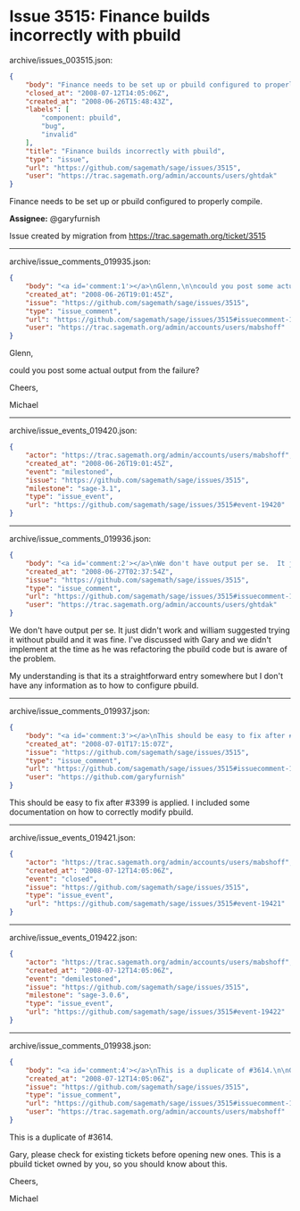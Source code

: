 # Issue 3515: Finance builds incorrectly with pbuild

archive/issues_003515.json:
```json
{
    "body": "Finance needs to be set up or pbuild configured to properly compile.\n\n**Assignee:** @garyfurnish\n\nIssue created by migration from https://trac.sagemath.org/ticket/3515\n\n",
    "closed_at": "2008-07-12T14:05:06Z",
    "created_at": "2008-06-26T15:48:43Z",
    "labels": [
        "component: pbuild",
        "bug",
        "invalid"
    ],
    "title": "Finance builds incorrectly with pbuild",
    "type": "issue",
    "url": "https://github.com/sagemath/sage/issues/3515",
    "user": "https://trac.sagemath.org/admin/accounts/users/ghtdak"
}
```
Finance needs to be set up or pbuild configured to properly compile.

**Assignee:** @garyfurnish

Issue created by migration from https://trac.sagemath.org/ticket/3515





---

archive/issue_comments_019935.json:
```json
{
    "body": "<a id='comment:1'></a>\nGlenn,\n\ncould you post some actual output from the failure?\n\nCheers,\n\nMichael",
    "created_at": "2008-06-26T19:01:45Z",
    "issue": "https://github.com/sagemath/sage/issues/3515",
    "type": "issue_comment",
    "url": "https://github.com/sagemath/sage/issues/3515#issuecomment-19935",
    "user": "https://trac.sagemath.org/admin/accounts/users/mabshoff"
}
```

<a id='comment:1'></a>
Glenn,

could you post some actual output from the failure?

Cheers,

Michael



---

archive/issue_events_019420.json:
```json
{
    "actor": "https://trac.sagemath.org/admin/accounts/users/mabshoff",
    "created_at": "2008-06-26T19:01:45Z",
    "event": "milestoned",
    "issue": "https://github.com/sagemath/sage/issues/3515",
    "milestone": "sage-3.1",
    "type": "issue_event",
    "url": "https://github.com/sagemath/sage/issues/3515#event-19420"
}
```



---

archive/issue_comments_019936.json:
```json
{
    "body": "<a id='comment:2'></a>\nWe don't have output per se.  It just didn't work and william suggested trying it without pbuild and it was fine.  I've discussed with Gary and we didn't implement at the time as he was refactoring the pbuild code but is aware of the problem.\n\nMy understanding is that its a straightforward entry somewhere but I don't have any information as to how to configure pbuild.",
    "created_at": "2008-06-27T02:37:54Z",
    "issue": "https://github.com/sagemath/sage/issues/3515",
    "type": "issue_comment",
    "url": "https://github.com/sagemath/sage/issues/3515#issuecomment-19936",
    "user": "https://trac.sagemath.org/admin/accounts/users/ghtdak"
}
```

<a id='comment:2'></a>
We don't have output per se.  It just didn't work and william suggested trying it without pbuild and it was fine.  I've discussed with Gary and we didn't implement at the time as he was refactoring the pbuild code but is aware of the problem.

My understanding is that its a straightforward entry somewhere but I don't have any information as to how to configure pbuild.



---

archive/issue_comments_019937.json:
```json
{
    "body": "<a id='comment:3'></a>\nThis should be easy to fix after #3399 is applied.  I included some documentation on how to correctly modify pbuild.",
    "created_at": "2008-07-01T17:15:07Z",
    "issue": "https://github.com/sagemath/sage/issues/3515",
    "type": "issue_comment",
    "url": "https://github.com/sagemath/sage/issues/3515#issuecomment-19937",
    "user": "https://github.com/garyfurnish"
}
```

<a id='comment:3'></a>
This should be easy to fix after #3399 is applied.  I included some documentation on how to correctly modify pbuild.



---

archive/issue_events_019421.json:
```json
{
    "actor": "https://trac.sagemath.org/admin/accounts/users/mabshoff",
    "created_at": "2008-07-12T14:05:06Z",
    "event": "closed",
    "issue": "https://github.com/sagemath/sage/issues/3515",
    "type": "issue_event",
    "url": "https://github.com/sagemath/sage/issues/3515#event-19421"
}
```



---

archive/issue_events_019422.json:
```json
{
    "actor": "https://trac.sagemath.org/admin/accounts/users/mabshoff",
    "created_at": "2008-07-12T14:05:06Z",
    "event": "demilestoned",
    "issue": "https://github.com/sagemath/sage/issues/3515",
    "milestone": "sage-3.0.6",
    "type": "issue_event",
    "url": "https://github.com/sagemath/sage/issues/3515#event-19422"
}
```



---

archive/issue_comments_019938.json:
```json
{
    "body": "<a id='comment:4'></a>\nThis is a duplicate of #3614.\n\nGary, please check for existing tickets before opening new ones. This is a pbuild ticket owned by you, so you should know about this.\n\nCheers,\n\nMichael",
    "created_at": "2008-07-12T14:05:06Z",
    "issue": "https://github.com/sagemath/sage/issues/3515",
    "type": "issue_comment",
    "url": "https://github.com/sagemath/sage/issues/3515#issuecomment-19938",
    "user": "https://trac.sagemath.org/admin/accounts/users/mabshoff"
}
```

<a id='comment:4'></a>
This is a duplicate of #3614.

Gary, please check for existing tickets before opening new ones. This is a pbuild ticket owned by you, so you should know about this.

Cheers,

Michael
